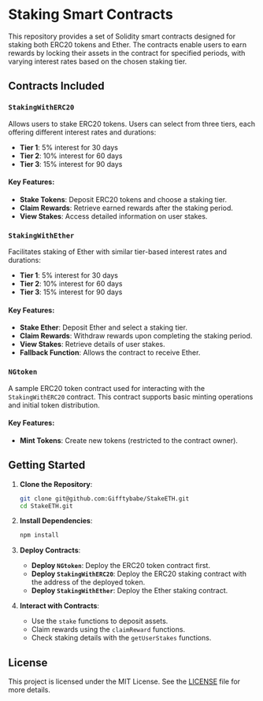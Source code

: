 # Staking Smart Contracts

This repository provides a set of Solidity smart contracts designed for staking both ERC20 tokens and Ether. The contracts enable users to earn rewards by locking their assets in the contract for specified periods, with varying interest rates based on the chosen staking tier.

## Contracts Included

### `StakingWithERC20`

Allows users to stake ERC20 tokens. Users can select from three tiers, each offering different interest rates and durations:

- **Tier 1**: 5% interest for 30 days
- **Tier 2**: 10% interest for 60 days
- **Tier 3**: 15% interest for 90 days

#### Key Features:
- **Stake Tokens**: Deposit ERC20 tokens and choose a staking tier.
- **Claim Rewards**: Retrieve earned rewards after the staking period.
- **View Stakes**: Access detailed information on user stakes.

### `StakingWithEther`

Facilitates staking of Ether with similar tier-based interest rates and durations:

- **Tier 1**: 5% interest for 30 days
- **Tier 2**: 10% interest for 60 days
- **Tier 3**: 15% interest for 90 days

#### Key Features:
- **Stake Ether**: Deposit Ether and select a staking tier.
- **Claim Rewards**: Withdraw rewards upon completing the staking period.
- **View Stakes**: Retrieve details of user stakes.
- **Fallback Function**: Allows the contract to receive Ether.

### `NGtoken`

A sample ERC20 token contract used for interacting with the `StakingWithERC20` contract. This contract supports basic minting operations and initial token distribution.

#### Key Features:
- **Mint Tokens**: Create new tokens (restricted to the contract owner).

## Getting Started

1. **Clone the Repository**:
   ```sh
   git clone git@github.com:Gifftybabe/StakeETH.git
   cd StakeETH.git
   ```

2. **Install Dependencies**:
   ```sh
   npm install
   ```

3. **Deploy Contracts**:
   - **Deploy `NGtoken`**: Deploy the ERC20 token contract first.
   - **Deploy `StakingWithERC20`**: Deploy the ERC20 staking contract with the address of the deployed token.
   - **Deploy `StakingWithEther`**: Deploy the Ether staking contract.

4. **Interact with Contracts**:
   - Use the `stake` functions to deposit assets.
   - Claim rewards using the `claimReward` functions.
   - Check staking details with the `getUserStakes` functions.

## License

This project is licensed under the MIT License. See the [LICENSE](LICENSE) file for more details.


